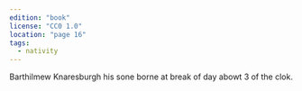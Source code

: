 ```yaml
---
edition: "book"
license: "CC0 1.0"
location: "page 16"
tags:
  - nativity
---
```

Barthilmew Knaresburgh his sone borne at
break of day abowt 3 of the clok.
